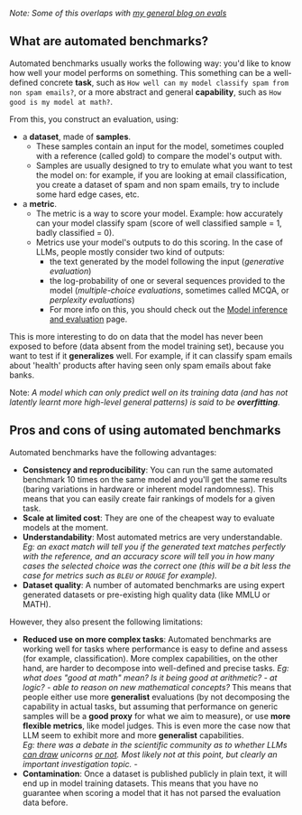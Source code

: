 *Note: Some of this overlaps with [my general blog on evals](https://huggingface.co/blog/clefourrier/llm-evaluation)*
## What are automated benchmarks?

Automated benchmarks usually works the following way: you'd like to know how well your model performs on something. This something can be a well-defined concrete **task**, such as `How well can my model classify spam from non spam emails?`, or a more abstract and general **capability**, such as `How good is my model at math?`.

From this, you construct an evaluation, using:
- a **dataset**, made of **samples**. 
	- These samples contain an input for the model, sometimes coupled with a reference (called gold) to compare the model's output with. 
	- Samples are usually designed to try to emulate what you want to test the model on: for example, if you are looking at email classification, you create a dataset of spam and non spam emails, try to include some hard edge cases, etc. 
- a **metric**. 
	- The metric is a way to score your model.
	  Example: how accurately can your model classify spam (score of well classified sample = 1, badly classified = 0).
	- Metrics use your model's outputs to do this scoring. In the case of LLMs, people mostly consider two kind of outputs:
		- the text generated by the model following the input (*generative evaluation*)
		- the log-probability of one or several sequences provided to the model (*multiple-choice evaluations*, sometimes called MCQA, or *perplexity evaluations*)
		- For more info on this, you should check out the [Model inference and evaluation](https://github.com/huggingface/evaluation-guidebook/blob/main/contents/General%20knowledge/Model%20inference%20and%20evaluation.md) page.

This is more interesting to do on data that the model has never been exposed to before (data absent from the model training set), because you want to test if it **generalizes** well. For example, if it can classify spam emails about 'health' products after having seen only spam emails about fake banks.

Note: *A model which can only predict well on its training data (and has not latently learnt more high-level general patterns) is said to be **overfitting**.*

## Pros and cons of using automated benchmarks
Automated benchmarks have the following advantages:
- **Consistency and reproducibility**: You can run the same automated benchmark 10 times on the same model and you'll get the same results (baring variations in hardware or inherent model randomness). This means that you can easily create fair rankings of models for a given task. 
- **Scale at limited cost**: They are one of the cheapest way to evaluate models at the moment.
- **Understandability**: Most automated metrics are very understandable. 
  *Eg: an exact match will tell you if the generated text matches perfectly with the reference, and an accuracy score will tell you in how many cases the selected choice was the correct one (this will be a bit less the case for metrics such as `BLEU` or `ROUGE` for example).*
- **Dataset quality**: A number of automated benchmarks are using expert generated datasets or pre-existing high quality data (like MMLU or MATH).

However, they also present the following limitations:
- **Reduced use on more complex tasks**: Automated benchmarks are working well for tasks where performance is easy to define and assess (for example, classification). More complex capabilities, on the other hand, are harder to decompose into well-defined and precise tasks. 
  *Eg: what does "good at math" mean? Is it being good at arithmetic? - at logic? - able to reason on new mathematical concepts?*
  This means that people either use more **generalist** evaluations (by not decomposing the capability in actual tasks, but assuming that performance on generic samples will be a **good proxy** for what we aim to measure), or use **more flexible metrics**, like model judges. This is even more the case now that LLM seem to exhibit more and more **generalist** capabilities.  
  *Eg: there was a debate in the scientific community as to whether LLMs [can draw](https://arxiv.org/abs/2303.12712) unicorns [or not](https://twitter.com/DimitrisPapail/status/1719119242186871275). Most likely not at this point, but clearly an important investigation topic.* -
- **Contamination**: Once a dataset is published publicly in plain text, it will end up in model training datasets. This means that you have no guarantee when scoring a model that it has not parsed the evaluation data before.
